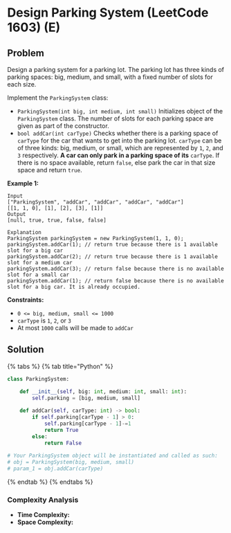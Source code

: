# Design Parking System \(LeetCode 1603\) \(E\)

## Problem

Design a parking system for a parking lot. The parking lot has three kinds of parking spaces: big, medium, and small, with a fixed number of slots for each size.

Implement the `ParkingSystem` class:

* `ParkingSystem(int big, int medium, int small)` Initializes object of the `ParkingSystem` class. The number of slots for each parking space are given as part of the constructor.
* `bool addCar(int carType)` Checks whether there is a parking space of `carType` for the car that wants to get into the parking lot. `carType` can be of three kinds: big, medium, or small, which are represented by `1`, `2`, and `3` respectively. **A car can only park in a parking space of its** `carType`. If there is no space available, return `false`, else park the car in that size space and return `true`.

**Example 1:**

```text
Input
["ParkingSystem", "addCar", "addCar", "addCar", "addCar"]
[[1, 1, 0], [1], [2], [3], [1]]
Output
[null, true, true, false, false]

Explanation
ParkingSystem parkingSystem = new ParkingSystem(1, 1, 0);
parkingSystem.addCar(1); // return true because there is 1 available slot for a big car
parkingSystem.addCar(2); // return true because there is 1 available slot for a medium car
parkingSystem.addCar(3); // return false because there is no available slot for a small car
parkingSystem.addCar(1); // return false because there is no available slot for a big car. It is already occupied.
```

**Constraints:**

* `0 <= big, medium, small <= 1000`
* `carType` is `1`, `2`, or `3`
* At most `1000` calls will be made to `addCar`

## Solution 

{% tabs %}
{% tab title="Python" %}
```python
class ParkingSystem:

    def __init__(self, big: int, medium: int, small: int):
        self.parking = [big, medium, small]
        
    def addCar(self, carType: int) -> bool:
        if self.parking[carType - 1] > 0:
            self.parking[carType - 1]-=1
            return True
        else:
            return False
        
# Your ParkingSystem object will be instantiated and called as such:
# obj = ParkingSystem(big, medium, small)
# param_1 = obj.addCar(carType)
```
{% endtab %}
{% endtabs %}

### Complexity Analysis

* **Time Complexity:**
* **Space Complexity:**

